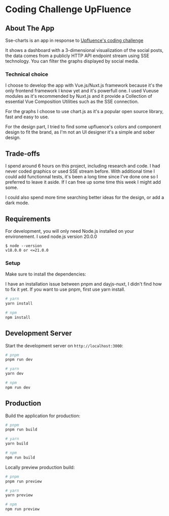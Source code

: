 # Coding Challenge UpFluence


## About The App
Sse-charts is an app in response to [Upfluence's coding challenge](https://gist.github.com/AlexisMontagne/6964887537bba43ce8d2ed7dd7a4a85e)

It shows a dashboard with a 3-dimensional visualization of the social posts, the data comes from a publicly HTTP API endpoint stream using SSE technology.
You can filter the graphs displayed by social media.


### Technical choice

I choose to develop the app with Vue.js/Nuxt.js framework because it's the only frontend framework I know yet and it's powerfull one.
I used Vueuse modules as it's recommended by Nuxt.js and it provide a Collection of essential Vue Composition Utilities such as the SSE connection.

For the graphs I choose to use chart.js as it's a popular open source library, fast and easy to use.

For the design part, I tried to find some upfluence's colors and component design to fit the brand, as I'm not an UI designer it's a simple and sober design.


## Trade-offs

I spend around 6 hours on this project, including research and code. I had never coded graphics or used SSE stream before.
With additional time I could add functionnal tests, it's been a long time since I've done one so I preferred to leave it aside. If I can free up some time this week I might add some.

I could also spend more time searching better ideas for the design, or add a dark mode.


## Requirements

For development, you will only need Node.js installed on your environement. I used node.js version 20.0.0

    $ node --version
    v18.0.0 or <=21.0.0

### Setup

Make sure to install the dependencies:

I have an installation issue between pnpm and dayjs-nuxt, I didn't find how to fix it yet. If you want to use pnpm, first use yarn install.

```bash
# yarn
yarn install

# npm
npm install
```

## Development Server

Start the development server on `http://localhost:3000`:

```bash
# pnpm
pnpm run dev

# yarn
yarn dev

# npm
npm run dev
```

## Production

Build the application for production:

```bash
# pnpm
pnpm run build

# yarn
yarn build

# npm
npm run build
```

Locally preview production build:

```bash
# pnpm
pnpm run preview

# yarn
yarn preview

# npm
npm run preview
```
